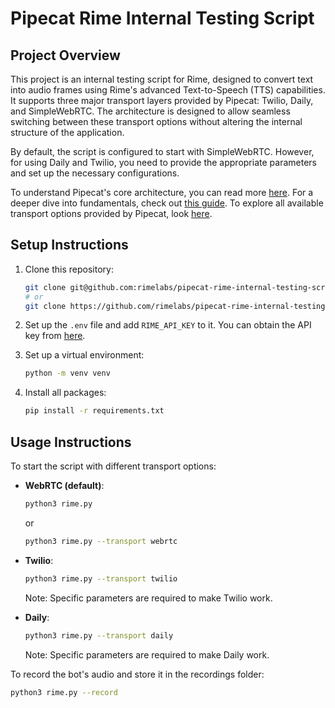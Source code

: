 # Pipecat Rime Internal Testing Script

## Project Overview

This project is an internal testing script for Rime, designed to convert text into audio frames using Rime's advanced Text-to-Speech (TTS) capabilities. It supports three major transport layers provided by Pipecat: Twilio, Daily, and SimpleWebRTC. The architecture is designed to allow seamless switching between these transport options without altering the internal structure of the application.

By default, the script is configured to start with SimpleWebRTC. However, for using Daily and Twilio, you need to provide the appropriate parameters and set up the necessary configurations.

To understand Pipecat's core architecture, you can read more [here](https://docs.pipecat.ai/getting-started/core-concepts). For a deeper dive into fundamentals, check out [this guide](https://docs.pipecat.ai/guides/fundamentals). To explore all available transport options provided by Pipecat, look [here](https://docs.pipecat.ai/server/services/transport/daily).

## Setup Instructions

1. Clone this repository:
   ```bash
   git clone git@github.com:rimelabs/pipecat-rime-internal-testing-script.git
   # or
   git clone https://github.com/rimelabs/pipecat-rime-internal-testing-script.git
   ```

2. Set up the `.env` file and add `RIME_API_KEY` to it. You can obtain the API key from [here](https://app.rime.ai/tokens/).

3. Set up a virtual environment:
   ```bash
   python -m venv venv
   ```

4. Install all packages:
   ```bash
   pip install -r requirements.txt
   ```

## Usage Instructions

To start the script with different transport options:

- **WebRTC (default)**:
  ```bash
  python3 rime.py
  ```
  or
  ```bash
  python3 rime.py --transport webrtc
  ```

- **Twilio**:
  ```bash
  python3 rime.py --transport twilio
  ```
  Note: Specific parameters are required to make Twilio work.

- **Daily**:
  ```bash
  python3 rime.py --transport daily
  ```
  Note: Specific parameters are required to make Daily work.

To record the bot's audio and store it in the recordings folder:
```bash
python3 rime.py --record
```




